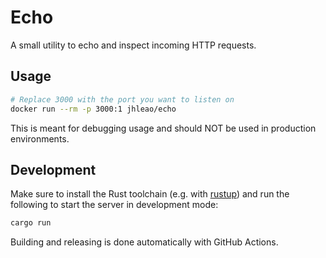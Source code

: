 # Echo

A small utility to echo and inspect incoming HTTP requests.

## Usage

```bash
# Replace 3000 with the port you want to listen on
docker run --rm -p 3000:1 jhleao/echo
```

This is meant for debugging usage and should NOT be used in production environments.

## Development

Make sure to install the Rust toolchain (e.g. with [rustup](https://rustup.rs/)) and run the following to start the server in development mode:

```bash
cargo run
```

Building and releasing is done automatically with GitHub Actions.
